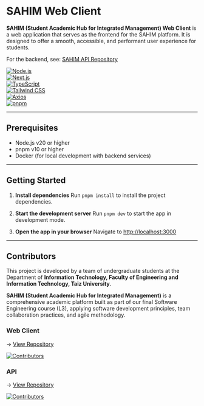 # SAHIM Web Client

**SAHIM (Student Academic Hub for Integrated Management) Web Client** is a web application that serves as the frontend for the SAHIM platform. It is designed to offer a smooth, accessible, and performant user experience for students.

For the backend, see: [SAHIM API Repository](https://github.com/SAHIM-Platform/sahim-api)

[![Node.js](https://img.shields.io/badge/Node.js-v20.11.0-339933)](https://nodejs.org/)  
[![Next.js](https://img.shields.io/badge/Next.js-v15.1.7-blue)](https://nextjs.org/)  
[![TypeScript](https://img.shields.io/badge/TypeScript-v5-blue)](https://www.typescriptlang.org/)  
[![Tailwind CSS](https://img.shields.io/badge/TailwindCSS-v3.4.1-38B2AC)](https://tailwindcss.com/)  
[![Axios](https://img.shields.io/badge/Axios-v1.8.4-5A29E4)](https://axios-http.com/)  
[![pnpm](https://img.shields.io/badge/pnpm-v10.2.0-f69220)](https://pnpm.io/)

---

## Prerequisites

- Node.js v20 or higher  
- pnpm v10 or higher  
- Docker (for local development with backend services)

---

## Getting Started

1. **Install dependencies**
   Run `pnpm install` to install the project dependencies.

2. **Start the development server**
   Run `pnpm dev` to start the app in development mode.

3. **Open the app in your browser**
   Navigate to [http://localhost:3000](http://localhost:3000)

---

## Contributors

This project is developed by a team of undergraduate students at the Department of **Information Technology, Faculty of Engineering and Information Technology, Taiz University**.

**SAHIM (Student Academic Hub for Integrated Management)** is a comprehensive academic platform built as part of our final Software Engineering course (L3), applying software development principles, team collaboration practices, and agile methodology.

### Web Client

-> [View Repository](https://github.com/SAHIM-Platform/sahim-web-client)

[![Contributors](https://contrib.rocks/image?repo=SAHIM-Platform/sahim-web-client)](https://github.com/SAHIM-Platform/sahim-web-client/graphs/contributors)

### API

-> [View Repository](https://github.com/SAHIM-Platform/sahim-api)

[![Contributors](https://contrib.rocks/image?repo=SAHIM-Platform/sahim-api)](https://github.com/SAHIM-Platform/sahim-api/graphs/contributors)